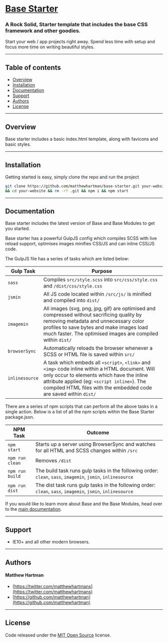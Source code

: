 # [Base Starter](http://getbase.org)

### A Rock Solid, Starter template that includes the base CSS framework and other goodies.

Start your web / app projects right away. Spend less time with setup and focus more time on writing beautiful styles.

* * *

## Table of contents

* [Overview](#overview)
* [Installation](#installation)
* [Documentation](#documentation)
* [Support](#support)
* [Authors](#authors)
* [License](#license)

* * *

## Overview

Base starter includes a basic index.html template, along with favicons and basic styles.

* * *

## Installation

Getting started is easy, simply clone the repo and run the project

```bash
git clone https://github.com/matthewhartman/base-starter.git your-website \
&& cd your-website && rm -rf .git && npm i && npm start
```

* * *

## Documentation

Base starter includes the latest version of Base and Base Modules to get you started.

Base starter has a powerful GulpJS config which compiles SCSS with live reload support, optimises images minifies CSS/JS and can inline CSS/JS code.

The GulpJS file has a series of tasks which are listed below:

| Gulp Task | Purpose |
| --------- | ------- |
| `sass` | Compiles `src/style.scss` into `src/css/style.css` and `/dist/css/style.css` |
| `jsmin` | All JS code located within `/src/js/` is minified and compiled into `dist/` |
| `imagemin` | All images (svg, png, jpg, gif) are optimised and compressed without sacrificing quality by removing metadata and unnecessary color profiles to save bytes and make images load much faster. The optimised images are compiled within `dist/` |
| `browserSync` | Automatically reloads the browser whenever a SCSS or HTML file is saved within `src/` | 
| `inlinesource` | A task which embeds all `<script>`, `<link>` and `<img>` code inline within a HTML document. Will only occur to elements which have the inline attribute applied (eg: `<script inline>`). The compiled HTML files with the embedded code are saved within `dist/` | 

There are a series of npm scripts that can perform all the above tasks in a single action. Below is a list of all the npm scripts within the Base Starter package.json.

| NPM Task | Outcome |
| -------- | ------- |
| `npm start` | Starts up a server using BrowserSync and watches for all HTML and SCSS changes within `/src` |
| `npm run clean` | Removes `/dist` |
| `npm run build` | The build task runs gulp tasks in the following order: `clean`, `sass`, `imagemin`, `jsmin`, `inlinesource` |
| `npm run dist` | The dist task runs gulp tasks in the following order: `clean`, `sass`, `imagemin`, `jsmin`, `inlinesource` |

If you would like to learn more about Base and the Base Modules, head over to the [main documentation](https://github.com/getbase/base#documentation).

* * *

## Support

* IE10+ and all other modern browsers.

* * *

## Authors

#### Matthew Hartman

* [https://twitter.com/matthewhartmans](https://twitter.com/matthewhartmans)
* [https://github.com/matthewhartman](https://github.com/matthewhartman)

* * *

## License

Code released under the [MIT Open Source](https://opensource.org/licenses/MIT) license.